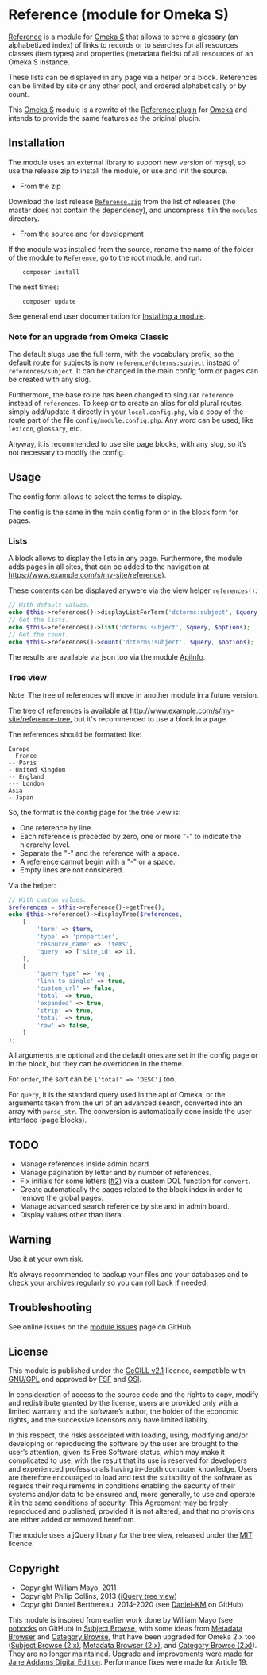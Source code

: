 Reference (module for Omeka S)
==============================

[Reference] is a module for [Omeka S] that allows to serve a glossary (an
alphabetized index) of links to records or to searches for all resources classes
(item types) and properties (metadata fields) of all resources of an Omeka S
instance.

These lists can be displayed in any page via a helper or a block. References can
be limited by site or any other pool, and ordered alphabetically or by count.

This [Omeka S] module is a rewrite of the [Reference plugin] for [Omeka] and
intends to provide the same features as the original plugin.


Installation
------------

The module uses an external library to support new version of mysql, so use the
release zip to install the module, or use and init the source.

* From the zip

Download the last release [`Reference.zip`] from the list of releases (the
master does not contain the dependency), and uncompress it in the `modules`
directory.

* From the source and for development

If the module was installed from the source, rename the name of the folder of
the module to `Reference`, go to the root module, and run:

```
    composer install
```

The next times:

```
    composer update
```

See general end user documentation for [Installing a module].

### Note for an upgrade from Omeka Classic

The default slugs use the full term, with the vocabulary prefix, so the default
route for subjects is now `reference/dcterms:subject` instead of `references/subject`.
It can be changed in the main config form or pages can be created with any slug.

Furthermore, the base route has been changed to singular `reference` instead of
`references`. To keep or to create an alias for old plural routes, simply
add/update it directly in your `local.config.php`, via a copy of the route part
of the file `config/module.config.php`. Any word can be used, like `lexicon`,
`glossary`, etc.

Anyway, it is recommended to use site page blocks, with any slug, so it’s not
necessary to modify the config.


Usage
-----

The config form allows to select the terms to display.

The config is the same in the main config form or in the block form for pages.

### Lists

A block allows to display the lists in any page. Furthermore, the module adds
pages in all sites, that can be added to the navigation at https://www.example.com/s/my-site/reference).

These contents can be displayed anywere via the view helper `references()`:

```php
// With default values.
echo $this->references()->displayListForTerm('dcterms:subject', $query, $options);
// Get the lists.
echo $this->references()->list('dcterms:subject', $query, $options);
// Get the count.
echo $this->references()->count('dcterms:subject', $query, $options);
```

The results are available via json too via the module [ApiInfo].

### Tree view

Note: The tree of references will move in another module in a future version.

The tree of references is available at http://www.example.com/s/my-site/reference-tree,
but it's recommenced to use a block in a page.

The references should be formatted like:

```
Europe
- France
-- Paris
- United Kingdom
-- England
--- London
Asia
- Japan
```

So, the format is the config page for the tree view is:

- One reference by line.
- Each reference is preceded by zero, one or more "-" to indicate the hierarchy
level.
- Separate the "-" and the reference with a space.
- A reference cannot begin with a "-" or a space.
- Empty lines are not considered.

Via the helper:

```php
// With custom values.
$references = $this->reference()->getTree();
echo $this->reference()->displayTree($references,
    [
        'term' => $term,
        'type' => 'properties',
        'resource_name' => 'items',
        'query' => ['site_id' => 1],
    ],
    [
        'query_type' => 'eq',
        'link_to_single' => true,
        'custom_url' => false,
        'total' => true,
        'expanded' => true,
        'strip' => true,
        'total' => true,
        'raw' => false,
    ]
);
```

All arguments are optional and the default ones are set in the config page or in
the block, but they can be overridden in the theme.

For `order`, the sort can be `['total' => 'DESC']` too.

For `query`, it is the standard query used in the api of Omeka, or the arguments
taken from the url of an advanced search, converted into an array with `parse_str`.
The conversion is automatically done inside the user interface (page blocks).


TODO
----

- Manage references inside admin board.
- Manage pagination by letter and by number of references.
- Fix initials for some letters ([#2](https://github.com/Daniel-KM/Omeka-S-module-Reference/issues/2)) via a custom DQL function for `convert`.
- Create automatically the pages related to the block index in order to remove
  the global pages.
- Manage advanced search reference by site and in admin board.
- Display values other than literal.


Warning
-------

Use it at your own risk.

It’s always recommended to backup your files and your databases and to check
your archives regularly so you can roll back if needed.


Troubleshooting
---------------

See online issues on the [module issues] page on GitHub.


License
-------

This module is published under the [CeCILL v2.1] licence, compatible with
[GNU/GPL] and approved by [FSF] and [OSI].

In consideration of access to the source code and the rights to copy, modify and
redistribute granted by the license, users are provided only with a limited
warranty and the software’s author, the holder of the economic rights, and the
successive licensors only have limited liability.

In this respect, the risks associated with loading, using, modifying and/or
developing or reproducing the software by the user are brought to the user’s
attention, given its Free Software status, which may make it complicated to use,
with the result that its use is reserved for developers and experienced
professionals having in-depth computer knowledge. Users are therefore encouraged
to load and test the suitability of the software as regards their requirements
in conditions enabling the security of their systems and/or data to be ensured
and, more generally, to use and operate it in the same conditions of security.
This Agreement may be freely reproduced and published, provided it is not
altered, and that no provisions are either added or removed herefrom.

The module uses a jQuery library for the tree view, released under the [MIT]
licence.


Copyright
---------

* Copyright William Mayo, 2011
* Copyright Philip Collins, 2013 ([jQuery tree view])
* Copyright Daniel Berthereau, 2014-2020 (see [Daniel-KM] on GitHub)

This module is inspired from earlier work done by William Mayo (see [pobocks] on
GitHub) in [Subject Browse], with some ideas from [Metadata Browser] and
[Category Browse], that have been upgraded for Omeka 2.x too ([Subject Browse (2.x)],
[Metadata Browser (2.x)], and [Category Browse (2.x)]). They are no longer
maintained. Upgrade and improvements were made for [Jane Addams Digital Edition].
Performance fixes were made for Article 19.


[Omeka S]: https://omeka.org/s
[Reference]: https://github.com/Daniel-KM/Omeka-S-module-Reference
[Omeka]: https://omeka.org/classic
[Reference plugin]: https://github.com/Daniel-KM/Omeka-plugin-Reference
[`Reference.zip`]: https://github.com/Daniel-KM/Omeka-S-module-Reference/releases
[Installing a module]: http://dev.omeka.org/docs/s/user-manual/modules/#installing-modules
[ApiInfo]: https://github.com/Daniel-KM/Omeka-S-module-ApiInfo
[module issues]: https://github.com/Daniel-KM/Omeka-S-module-Reference/issues
[CeCILL v2.1]: https://www.cecill.info/licences/Licence_CeCILL_V2.1-en.html
[GNU/GPL]: https://www.gnu.org/licenses/gpl-3.0.html
[FSF]: https://www.fsf.org
[OSI]: http://opensource.org
[MIT]: http://http://opensource.org/licenses/MIT
[jQuery tree view]: https://github.com/collinsp/jquery-simplefolders
[pobocks]: https://github.com/pobocks
[Subject Browse]: https://github.com/pobocks/SubjectBrowse
[Metadata Browser]: https://github.com/kevinreiss/Omeka-MetadataBrowser
[Category Browse]: https://github.com/kevinreiss/Omeka-CategoryBrowse
[Subject Browse (2.x)]: https://github.com/Daniel-KM/Omeka-plugin-Reference/tree/subject_browse
[Metadata Browser (2.x)]: https://github.com/Daniel-KM/Omeka-plugin-MetadataBrowser
[Category Browse (2.x)]: https://github.com/Daniel-KM/Omeka-plugin-CategoryBrowse
[Jane Addams Digital Edition]: http://digital.janeaddams.ramapo.edu
[Daniel-KM]: https://github.com/Daniel-KM "Daniel Berthereau"
